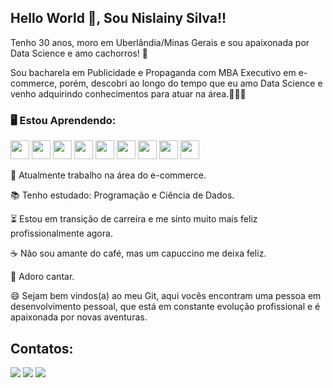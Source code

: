 ## Hello World 👋, Sou Nislainy Silva!!

Tenho 30 anos, moro em Uberlândia/Minas Gerais e sou apaixonada por Data Science e amo cachorros! 💜

Sou bacharela em Publicidade e Propaganda com MBA Executivo em e-commerce, porém, descobri ao longo do tempo que eu amo Data Science e venho adquirindo conhecimentos para atuar na área.👩🏽‍💻 


### **🖥  Estou Aprendendo:**


<img loading="lazy" src="https://cdn.jsdelivr.net/gh/devicons/devicon/icons/python/python-original.svg" width="30" height="30"/>            <img loading="lazy" src="https://cdn.jsdelivr.net/gh/devicons/devicon/icons/numpy/numpy-original.svg" width="30" height="30"/>            <img loading="lazy" src="https://cdn.jsdelivr.net/gh/devicons/devicon/icons/pandas/pandas-original.svg" width="30" height="30"/>            <img loading="lazy" src="https://cdn.jsdelivr.net/gh/devicons/devicon/icons/mysql/mysql-original.svg" width="30" height="30"/>             <img loading="lazy" src="https://cdn.jsdelivr.net/gh/devicons/devicon/icons/java/java-original.svg" width="30" height="30"/>            <img loading="lazy" src="https://cdn.jsdelivr.net/gh/devicons/devicon/icons/vscode/vscode-original.svg" width="30" height="30"/>            <img loading="lazy" src="https://cdn.jsdelivr.net/gh/devicons/devicon/icons/sqlite/sqlite-original.svg" width="30" height="30"/>            <img loading="lazy" src="https://cdn.jsdelivr.net/gh/devicons/devicon/icons/rstudio/rstudio-original.svg" width="30" height="30"/>        <img loading="lazy" 
src="https://cdn.jsdelivr.net/gh/devicons/devicon/icons/jupyter/jupyter-original.svg" width="30" height="30"/> 

                

          
          

🛒 Atualmente trabalho na área do e-commerce.

📚 Tenho estudado: Programação e Ciência de Dados.

⏳ Estou em transição de carreira e me sinto muito mais feliz profissionalmente agora.    

☕ Não sou amante do café, mas um capuccino me deixa feliz. 

🎤 Adoro cantar. 
          
😄 Sejam bem vindos(a) ao meu Git, aqui vocês encontram uma pessoa em desenvolvimento pessoal, que está em constante evolução profissional e é apaixonada por novas aventuras.


## Contatos:

<div>

<a href="https://instagram.com/nislainysilva" target="_blank"><img loading="lazy" src="https://img.shields.io/badge/-Instagram-%23E4405F?style=for-the-badge&logo=instagram&logoColor=white" target="_blank"></a>
<a href = "mailto:nislainysilva@gmail.com"><img loading="lazy" src="https://img.shields.io/badge/Gmail-D14836?style=for-the-badge&logo=gmail&logoColor=white" target="_blank"></a>
<a href="https://www.linkedin.com/in/nislainy-alves-599652208" target="_blank"><img loading="lazy" src="https://img.shields.io/badge/-LinkedIn-%230077B5?style=for-the-badge&logo=linkedin&logoColor=white" target="_blank"></a>   
</div>
